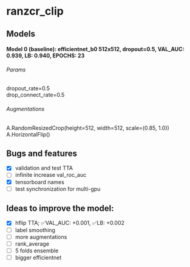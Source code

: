 # ranzcr_clip

## Models

#### Model 0 (baseline): efficientnet_b0 512x512, dropout=0.5, VAL_AUC: 0.939, LB: 0.940, EPOCHS: 23

###### Params
dropout_rate=0.5  
drop_connect_rate=0.5  

###### Augmentations
A.RandomResizedCrop(height=512, width=512, scale=(0.85, 1.0))  
A.HorizontalFlip()  

## Bugs and features
- [x] validation and test TTA
- [ ] infinite increase val_roc_auc
- [x] tensorboard names
- [ ] test synchronization for multi-gpu

## Ideas to improve the model:
- [x] hflip TTA;  :white_check_mark:VAL_AUC: +0.001, :white_check_mark:LB: +0.002
- [ ] label smoothing
- [ ] more augmentations
- [ ] rank_average
- [ ] 5 folds ensemble
- [ ] bigger efficientnet
